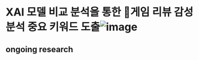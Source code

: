 # XAI 모델 비교 분석을 통한 게임 리뷰 감성 분석 중요 키워드 도출![image](https://user-images.githubusercontent.com/70933580/165050687-e2dc5391-ada8-4e8a-87f2-9b8b1c021087.png)


## ongoing research
